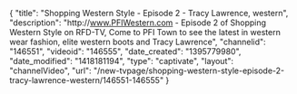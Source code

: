 {
    "title": "Shopping Western Style - Episode 2 - Tracy Lawrence, western",
    "description": "http:\/\/www.PFIWestern.com - Episode 2 of Shopping Western Style on RFD-TV, Come to PFI Town to see the latest in western wear fashion, elite western boots and Tracy Lawrence",
    "channelid": "146551",
    "videoid": "146555",
    "date_created": "1395779980",
    "date_modified": "1418181194",
    "type": "captivate",
    "layout": "channelVideo",
    "url": "\/new-tvpage\/shopping-western-style-episode-2-tracy-lawrence-western\/146551-146555"
}